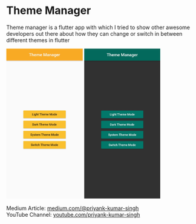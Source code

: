 # Theme Manager

Theme manager is a flutter app with which I tried to show other awesome developers out there about how they can change or switch in between different themes in flutter

<img src="./images/light.jpg" width="40%" height="auto"> <img src="./images/dark.jpg" width="40%" height="auto">

Medium Article: <a href="https://priyank-kumar-singh.medium.com/switch-themes-in-flutter-f03f416b1ab5">medium.com/@priyank-kumar-singh</a><br>
YouTube Channel: <a href="https://www.youtube.com/channel/UCNdptkGGmUsmjuIL8sQ5NpA">youtube.com/priyank-kumar-singh</a>
